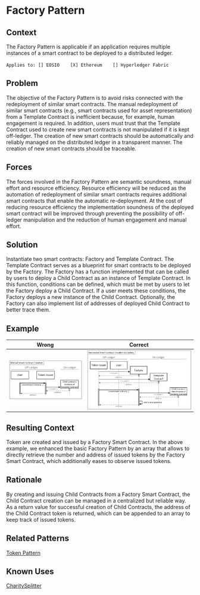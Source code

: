 # Factory Pattern
## Context
The Factory Pattern is applicable if an application requires multiple instances of a smart contract to be deployed to a distributed ledger.

``Applies to: [] EOSIO    [X] Ethereum    [] Hyperledger Fabric``

## Problem
The objective of the Factory Pattern is to avoid risks connected with the redeployment of similar smart contracts. The manual redeployment of similar smart contracts (e.g., smart contracts used for asset representation) from a Template Contract is inefficient because, for example, human engagement is required. In addition, users must trust that the Template Contract used to create new smart contracts is not manipulated if it is kept off-ledger. The creation of new smart contracts should be automatically and reliably managed on the distributed ledger in a transparent manner. The creation of new smart contracts should be traceable.

## Forces
The forces involved in the Factory Pattern are semantic soundness, manual effort and resource efficiency. Resource efficiency will be reduced as the automation of redeployment of similar smart contracts requires additional smart contracts that enable the automatic re-deployment. At the cost of reducing resource efficiency the implementation soundness of the deployed smart contract will be improved through preventing the possibility of off-ledger manipulation and the reduction of human engagement and manual effort.

## Solution
Instantiate two smart contracts: Factory and Template Contract. The Template Contract serves as a blueprint for smart contracts to be deployed by the Factory. The Factory has a function implemented that can be called by users to deploy a Child Contract as an instance of Template Contract. In this function, conditions can be defined, which must be met by users to let the Factory deploy a Child Contract. If a user meets these conditions, the Factory deploys a new instance of the Child Contract. Optionally, the Factory can also implement list of addresses of deployed Child Contract to better trace them.

## Example

Wrong | Correct
------------- | -------------
![Wrong](Smart-Contract-Factory%20Pattern%20-%20Manual%20Smart%20Contract%20Creation.png)  | ![Correct](Smart-Contract-Factory%20Pattern%20-%20Automated%20Smart%20Contract%20Creation%20via%20Factory.png)

## Resulting Context
Token are created and issued by a Factory Smart Contract. In the above example, we enhanced the basic Factory Pattern by an array that allows to directly retrieve the number and address of issued tokens by the Factory Smart Contract, which additionally eases to observe issued tokens.

## Rationale
By creating and issuing Child Contracts from a Factory Smart Contract, the Child Contract creation can be managed in a centralized but reliable way. As a return value for successful creation of Child Contracts, the address of the Child Contract token is returned, which can be appended to an array to keep track of issued tokens.

## Related Patterns
[Token Pattern](/Idioms/Token%20Pattern/README.md#context)

## Known Uses
[CharitySplitter](https://blog.ethereum.org/2020/01/29/solidity-0.6-try-catch/)
